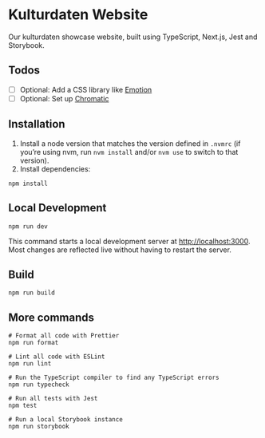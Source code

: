 # Kulturdaten Website

Our kulturdaten showcase website, built using TypeScript, Next.js, Jest and Storybook.

## Todos

- [ ] Optional: Add a CSS library like [Emotion](https://emotion.sh/docs/install)
- [ ] Optional: Set up [Chromatic](https://www.chromatic.com/docs/setup)

## Installation

1. Install a node version that matches the version defined in `.nvmrc` (if you’re using nvm, run `nvm install` and/or `nvm use` to switch to that version).
2. Install dependencies:

```shell
npm install
```

## Local Development

```shell
npm run dev
```

This command starts a local development server at <http://localhost:3000>. Most changes are reflected live without having to restart the server.

## Build

```shell
npm run build
```

## More commands

```shell
# Format all code with Prettier
npm run format

# Lint all code with ESLint
npm run lint

# Run the TypeScript compiler to find any TypeScript errors
npm run typecheck

# Run all tests with Jest
npm test

# Run a local Storybook instance
npm run storybook
```
